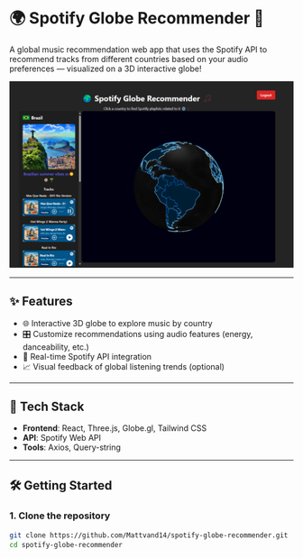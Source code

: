 # 🌍 Spotify Globe Recommender 🎵

A global music recommendation web app that uses the Spotify API to recommend tracks from different countries based on your audio preferences — visualized on a 3D interactive globe!

![Spotify Globe Recommender Screenshot](public\screenshot.png)

---

## ✨ Features

- 🌐 Interactive 3D globe to explore music by country
- 🎛️ Customize recommendations using audio features (energy, danceability, etc.)
- 📡 Real-time Spotify API integration
- 📈 Visual feedback of global listening trends (optional)

---

## 🚀 Tech Stack

- **Frontend**: React, Three.js, Globe.gl, Tailwind CSS
- **API**: Spotify Web API
- **Tools**: Axios, Query-string

---

## 🛠️ Getting Started

### 1. Clone the repository
```bash
git clone https://github.com/Mattvand14/spotify-globe-recommender.git
cd spotify-globe-recommender
